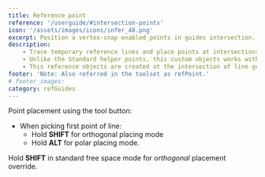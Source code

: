 ```yaml
---
title: Reference point
reference: '/userguide/#intersection-points'
icon: '/assets/images/icons/infer_48.png'
excerpt: Position a vertex-snap enabled points in guides intersection.
description:
    - Trace temporary reference lines and place points at intersections.
    - Unlike the Standard helper points, this custom objects works with vertex snap.
    - This reference objects are created at the intersection of line guides, if the option to place intersection points is enabled.
footer: 'Note: Also referred in the toolset as refPoint.'
# footer_images:
category: refGuides
---
```


Point placement using the tool button:

* When picking first point of line:
  * Hold **SHIFT** for orthogonal placing mode
  * Hold **ALT** for polar placing mode.

Hold **SHIFT** in standard free space mode for *orthogonal* placement override.

